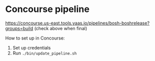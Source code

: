 # Concourse pipeline

https://concourse.us-east.tools.yaas.io/pipelines/bosh-boshrelease?groups=build
(check above when final)

How to set up in Concourse:

1. Set up credentials
2. Run ```./bin/update_pipeline.sh```

